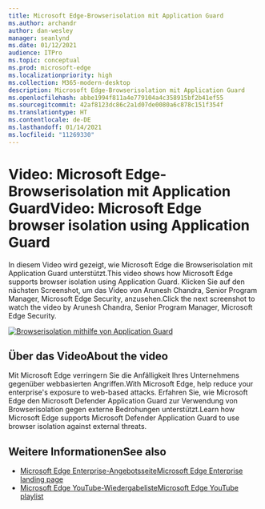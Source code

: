 ```yaml
---
title: Microsoft Edge-Browserisolation mit Application Guard
ms.author: archandr
author: dan-wesley
manager: seanlynd
ms.date: 01/12/2021
audience: ITPro
ms.topic: conceptual
ms.prod: microsoft-edge
ms.localizationpriority: high
ms.collection: M365-modern-desktop
description: Microsoft Edge-Browserisolation mit Application Guard
ms.openlocfilehash: abbe1994f811a4e779104a4c358915bf2b41ef55
ms.sourcegitcommit: 42af8123dc86c2a1d07de0080a6c878c151f354f
ms.translationtype: HT
ms.contentlocale: de-DE
ms.lasthandoff: 01/14/2021
ms.locfileid: "11269330"
---
```

# <span data-ttu-id="7e1ba-103">Video: Microsoft Edge-Browserisolation mit Application Guard</span><span class="sxs-lookup"><span data-stu-id="7e1ba-103">Video: Microsoft Edge browser isolation using Application Guard</span></span>

<span data-ttu-id="7e1ba-104">In diesem Video wird gezeigt, wie Microsoft Edge die Browserisolation mit Application Guard unterstützt.</span><span class="sxs-lookup"><span data-stu-id="7e1ba-104">This video shows how Microsoft Edge supports browser isolation using Application Guard.</span></span> <span data-ttu-id="7e1ba-105">Klicken Sie auf den nächsten Screenshot, um das Video von Arunesh Chandra, Senior Program Manager, Microsoft Edge Security, anzusehen.</span><span class="sxs-lookup"><span data-stu-id="7e1ba-105">Click the next screenshot to watch the video by Arunesh Chandra, Senior Program Manager, Microsoft Edge Security.</span></span>

[![Browserisolation mithilfe von Application Guard]( media/microsoft-edge-video-security-application-guard/0.png)](http://www.youtube.com/watch?v=zQjaRqNXMqw "Browser isolation using Application Guard")

## <span data-ttu-id="7e1ba-107">Über das Video</span><span class="sxs-lookup"><span data-stu-id="7e1ba-107">About the video</span></span>

<span data-ttu-id="7e1ba-108">Mit Microsoft Edge verringern Sie die Anfälligkeit Ihres Unternehmens gegenüber webbasierten Angriffen.</span><span class="sxs-lookup"><span data-stu-id="7e1ba-108">With Microsoft Edge, help reduce your enterprise's exposure to web-based attacks.</span></span> <span data-ttu-id="7e1ba-109">Erfahren Sie, wie Microsoft Edge den Microsoft Defender Application Guard zur Verwendung von Browserisolation gegen externe Bedrohungen unterstützt.</span><span class="sxs-lookup"><span data-stu-id="7e1ba-109">Learn how Microsoft Edge supports Microsoft Defender Application Guard to use browser isolation against external threats.</span></span>

## <span data-ttu-id="7e1ba-110">Weitere Informationen</span><span class="sxs-lookup"><span data-stu-id="7e1ba-110">See also</span></span>

- [<span data-ttu-id="7e1ba-111">Microsoft Edge Enterprise-Angebotsseite</span><span class="sxs-lookup"><span data-stu-id="7e1ba-111">Microsoft Edge Enterprise landing page</span></span>](https://aka.ms/EdgeEnterprise)
- [<span data-ttu-id="7e1ba-112">Microsoft Edge YouTube-Wiedergabeliste</span><span class="sxs-lookup"><span data-stu-id="7e1ba-112">Microsoft Edge YouTube playlist</span></span>](https://www.youtube.com/playlist?list=PLXtHYVsvn_b-uXh1tMeYpT-0iD8tD3tFy)